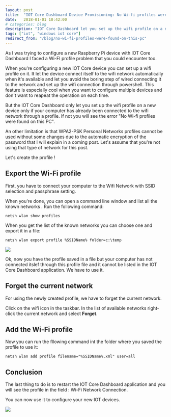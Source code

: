 ```yaml
---
layout: post
title:  "IOT Core Dashboard Device Provisioning: No Wi-fi profiles were found on this PC"
date:   2018-01-01 10:42:00
# categories: blog
description: "IOT Core Dashboard let you set up the wifi profile on a new device only if your computer has already been connected to the wifi network through a profile. If not you will see the error \"No Wi-fi profiles were found on this PC\"."
tags: ["iot", "windows iot core"]
redirect_from: "/blog/no-wi-fi-profiles-were-found-on-this-pc"
---
```


As I was trying to configure a new Raspberry Pi device with IOT Core Dashboard I faced a Wi-FI profile problem that you could encounter too.

When you're configuring a new IOT Core device you can set up a wifi profile on it. It let the device connect itself to the wifi network automatically when it's available and let you avoid the boring step of wired connecting it to the network and set up the wifi connection through powershell. This feature is especially cool when you want to configure multiple devices and don't want to reapeat the operation on each time.

But the IOT Core Dashboard only let you set up the wifi profile on a new device only if your computer has already been connected to the wifi network through a profile. If not you will see the error "No Wi-fi profiles were found on this PC".

An other limitation is that WPA2-PSK Personal Networks profiles cannot be used without some changes due to the automatic encryption of the password that I will explain in a coming post. Let's assume that you're not using that type of network for this post.

Let's create the profile !

## Export the Wi-Fi profile

First, you have to connect your computer to the Wifi Network with SSID selection and passphrase setting.

When you're done, you can open a command line window and list all the known networks . Run the following command:

`netsh wlan show profiles`

When you get the list of the known networks you can choose one and export it in a file:

`netsh wlan export profile %SSIDName% folder=c:\temp`

![](http://mfery.com/wp-content/uploads/2018/01/wifiprofileslist.png)

Ok, now you have the profile saved in a file but your computer has not connected itslef through this profile file and it cannot be listed in the IOT Core Dashboard application. We have to use it.

## Forget the current network

For using the newly created profile, we have to forget the current network.

Click on the wifi icon in the taskbar. In the list of available networks right-click the current network and select **Forget**.

## Add the Wi-Fi profile

Now you can run the fllowing command int the folder where you saved the profile to use it:

`netsh wlan add profile filename="%SSIDName%.xml" user=all`

## Conclusion

The last thing to do is to restart the IOT Core Dashboard application and you will see the profile in the field : Wi-Fi Network Connection.

You can now use it to configure your new IOT devices.

![](http://mfery.com/wp-content/uploads/2018/01/full-1024x691.jpg)